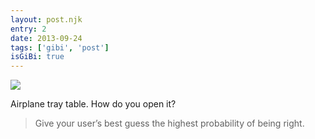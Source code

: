 ```yaml
---
layout: post.njk
entry: 2
date: 2013-09-24
tags: ['gibi', 'post']
isGiBi: true
---
```

<img src="{{ site.baseUrl }}assets/gibiimages/{{ entry }}.jpg" />

Airplane tray table. How do you open it?

>Give your user’s best guess the highest probability of being right.